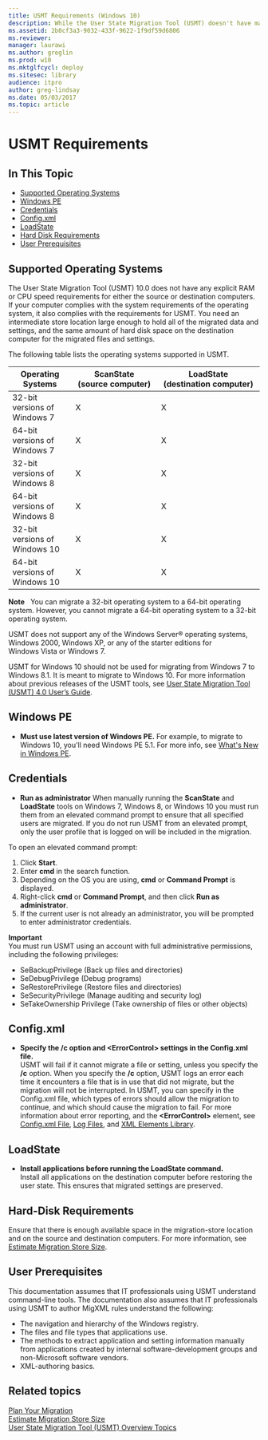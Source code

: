 ```yaml
---
title: USMT Requirements (Windows 10)
description: While the User State Migration Tool (USMT) doesn't have many requirements, these tips and tricks can help smooth the migration process.
ms.assetid: 2b0cf3a3-9032-433f-9622-1f9df59d6806
ms.reviewer: 
manager: laurawi
ms.author: greglin
ms.prod: w10
ms.mktglfcycl: deploy
ms.sitesec: library
audience: itpro
author: greg-lindsay
ms.date: 05/03/2017
ms.topic: article
---
```


# USMT Requirements

## In This Topic

-   [Supported Operating Systems](#bkmk-1)
-   [Windows PE](#windows-pe)
-   [Credentials](#credentials)
-   [Config.xml](#configxml)
-   [LoadState](#loadstate)
-   [Hard Disk Requirements](#bkmk-3)
-   [User Prerequisites](#bkmk-userprereqs)

## <a href="" id="bkmk-1"></a>Supported Operating Systems

The User State Migration Tool (USMT) 10.0 does not have any explicit RAM or CPU speed requirements for either the source or destination computers. If your computer complies with the system requirements of the operating system, it also complies with the requirements for USMT. You need an intermediate store location large enough to hold all of the migrated data and settings, and the same amount of hard disk space on the destination computer for the migrated files and settings.

The following table lists the operating systems supported in USMT.

|Operating Systems|ScanState (source computer)|LoadState (destination computer)|
|--- |--- |--- |
|32-bit versions of Windows 7|X|X|
|64-bit versions of Windows 7|X|X|
|32-bit versions of Windows 8|X|X|
|64-bit versions of Windows 8|X|X|
|32-bit versions of Windows 10|X|X|
|64-bit versions of Windows 10|X|X|

**Note**  
You can migrate a 32-bit operating system to a 64-bit operating system. However, you cannot migrate a 64-bit operating system to a 32-bit operating system.

USMT does not support any of the Windows Server® operating systems, Windows 2000, Windows XP, or any of the starter editions for Windows Vista or Windows 7.

USMT for Windows 10 should not be used for migrating from Windows 7 to Windows 8.1. It is meant to migrate to Windows 10.
For more information about previous releases of the USMT tools, see [User State Migration Tool (USMT) 4.0 User’s Guide](/previous-versions/windows/server/dd560801(v=ws.10)).

## Windows PE

- **Must use latest version of Windows PE.** For example, to migrate to Windows 10, you'll need Windows PE 5.1. For more info, see [What's New in Windows PE](/windows-hardware/manufacture/desktop/whats-new-in-windows-pe-s14).

## Credentials

- **Run as administrator**
    When manually running the **ScanState** and **LoadState** tools on Windows 7, Windows 8, or Windows 10 you must run them from an elevated command prompt to ensure that all specified users are migrated. If you do not run USMT from an elevated prompt, only the user profile that is logged on will be included in the migration.

To open an elevated command prompt:

1. Click **Start**.
2. Enter **cmd** in the search function.
3. Depending on the OS you are using, **cmd** or **Command Prompt** is displayed.
3. Right-click **cmd** or **Command Prompt**, and then click **Run as administrator**.
4. If the current user is not already an administrator, you will be prompted to enter administrator credentials.

**Important**<BR>
You must run USMT using an account with full administrative permissions, including the following privileges:

- SeBackupPrivilege (Back up files and directories)
- SeDebugPrivilege (Debug programs)
- SeRestorePrivilege (Restore files and directories)
- SeSecurityPrivilege (Manage auditing and security log)
- SeTakeOwnership Privilege (Take ownership of files or other objects)

## Config.xml

-  **Specify the /c option and &lt;ErrorControl&gt; settings in the Config.xml file.**<BR>
    USMT will fail if it cannot migrate a file or setting, unless you specify the **/c** option. When you specify the **/c** option, USMT logs an error each time it encounters a file that is in use that did not migrate, but the migration will not be interrupted. In USMT, you can specify in the Config.xml file, which types of errors should allow the migration to continue, and which should cause the migration to fail. For more information about error reporting, and the **&lt;ErrorControl&gt;** element, see [Config.xml File](usmt-configxml-file.md), [Log Files](usmt-log-files.md), and [XML Elements Library](usmt-xml-elements-library.md).

## LoadState

-  **Install applications before running the LoadState command.**<BR>
    Install all applications on the destination computer before restoring the user state. This ensures that migrated settings are preserved.

## <a href="" id="bkmk-3"></a>Hard-Disk Requirements

Ensure that there is enough available space in the migration-store location and on the source and destination computers. For more information, see [Estimate Migration Store Size](usmt-estimate-migration-store-size.md).

## <a href="" id="bkmk-userprereqs"></a>User Prerequisites

This documentation assumes that IT professionals using USMT understand command-line tools. The documentation also assumes that IT professionals using USMT to author MigXML rules understand the following:

-   The navigation and hierarchy of the Windows registry.
-   The files and file types that applications use.
-   The methods to extract application and setting information manually from applications created by internal software-development groups and non-Microsoft software vendors.
-   XML-authoring basics.

## Related topics

[Plan Your Migration](usmt-plan-your-migration.md)<BR>
[Estimate Migration Store Size](usmt-estimate-migration-store-size.md)<BR>
[User State Migration Tool (USMT) Overview Topics](usmt-topics.md)<BR>
